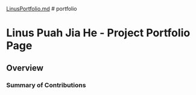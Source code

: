 [LinusPortfolio.md](LinusPortfolio.md) # portfolio

# Linus Puah Jia He - Project Portfolio Page

## Overview

### Summary of Contributions




